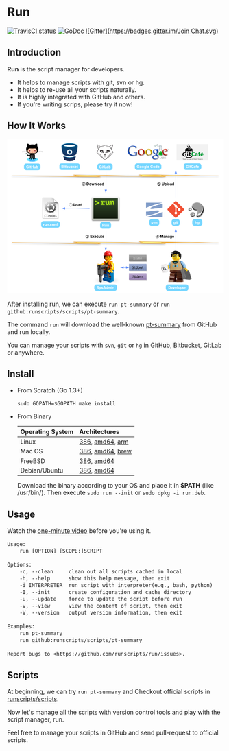 # Run

[![TravisCI status](https://secure.travis-ci.org/runscripts/run.png)](http://travis-ci.org/runscripts/run) [![GoDoc](https://godoc.org/github.com/runscripts/run?status.svg)](https://godoc.org/github.com/runscripts/run) [![Gitter](https://badges.gitter.im/Join Chat.svg)](https://gitter.im/runscripts/runscripts?utm_source=badge&utm_medium=badge&utm_campaign=pr-badge&utm_content=badge)

## Introduction

**Run** is the script manager for developers.

* It helps to manage scripts with git, svn or hg.
* It helps to re-use all your scripts naturally.
* It is highly integrated with GitHub and others.
* If you're writing scrips, please try it now!

## How It Works

![](how-it-works.png)

After installing run, we can execute `run pt-summary` or `run github:runscripts/scripts/pt-summary`.

The command `run` will download the well-known [pt-summary](http://www.percona.com/doc/percona-toolkit/2.1/pt-summary.html) from GitHub and run locally.

You can manage your scripts with `svn`, `git` or `hg` in GitHub, Bitbucket, GitLab or anywhere.

## Install

* From Scratch (Go 1.3+)

  ```
  sudo GOPATH=$GOPATH make install
  ```

* From Binary

  Operating System | Architectures
  ---------------- | -------------
  Linux            | [386](https://raw.githubusercontent.com/runscripts/run-release/master/0.3.6/linux_386/run), [amd64](https://raw.githubusercontent.com/runscripts/run-release/master/0.3.6/linux_amd64/run), [arm](https://raw.githubusercontent.com/runscripts/run-release/master/0.3.6/linux_arm/run)
  Mac OS           | [386](https://raw.githubusercontent.com/runscripts/run-release/master/0.3.6/darwin_386/run), [amd64](https://raw.githubusercontent.com/runscripts/run-release/master/0.3.6/darwin_amd64/run), [brew](https://github.com/tobegit3hub/homebrew-run)
  FreeBSD          | [386](https://raw.githubusercontent.com/runscripts/run-release/master/0.3.6/freebsd_386/run), [amd64](https://raw.githubusercontent.com/runscripts/run-release/master/0.3.6/freebsd_amd64/run)
  Debian/Ubuntu    | [386](https://raw.githubusercontent.com/runscripts/run-release/master/0.3.6/deb/run_20141224-0.3.6_386.deb), [amd64](https://raw.githubusercontent.com/runscripts/run-release/master/0.3.6/deb/run_20141224-0.3.6_amd64.deb)

  Download the binary according to your OS and place it in **$PATH** (like /usr/bin/). Then execute `sudo run --init` or `sudo dpkg -i run.deb`.
  
## Usage

Watch the [one-minute video](https://www.youtube.com/watch?v=WXUcJvrZP6M) before you're using it.

```
Usage:
	run [OPTION] [SCOPE:]SCRIPT

Options:
	-c, --clean     clean out all scripts cached in local
	-h, --help      show this help message, then exit
	-i INTERPRETER  run script with interpreter(e.g., bash, python)
	-I, --init      create configuration and cache directory
	-u, --update    force to update the script before run
	-v, --view      view the content of script, then exit
	-V, --version   output version information, then exit

Examples:
	run pt-summary
	run github:runscripts/scripts/pt-summary

Report bugs to <https://github.com/runscripts/run/issues>.
```

## Scripts

At beginning, we can try `run pt-summary` and Checkout official scripts in [runscripts/scripts](https://github.com/runscripts/scripts).

Now let's manage all the scripts with version control tools and play with the script manager, run.

Feel free to manage your scripts in GitHub and send pull-request to official scripts.
